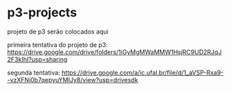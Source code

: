 # p3-projects
projeto de p3 serão colocados aqui

primeira tentativa do projeto de p3:
https://drive.google.com/drive/folders/1iGyMgMWaMMW1HsjRC9UD2RJqJ2F3kIhI?usp=sharing

segunda tentativa:
https://drive.google.com/a/ic.ufal.br/file/d/1_aVSP-Rxa9--vzXFNj0b7qepyuYMIJy8/view?usp=drivesdk
